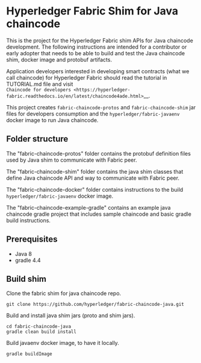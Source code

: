 # Hyperledger Fabric Shim for Java chaincode

This is the project for the Hyperledger Fabric shim APIs for Java chaincode development.
The following instructions are intended for a contributor or early adopter that needs to 
be able to build and test the Java chaincode shim, docker image and protobuf artifacts.

Application developers interested in developing smart contracts (what we call chaincode) for Hyperledger Fabric should 
read the tutorial in TUTORIAL.md file and visit  
`Chaincode for developers <https://hyperledger-fabric.readthedocs.io/en/latest/chaincode4ade.html>`__.

This project creates `fabric-chaincode-protos` and `fabric-chaincode-shim` jar
files for developers consumption and the `hyperledger/fabric-javaenv` docker image
to run Java chaincode.

## Folder structure

The "fabric-chaincode-protos" folder contains the protobuf definition files used by
Java shim to communicate with Fabric peer.

The "fabric-chaincode-shim" folder contains the java shim classes that define Java
chaincode API and way to communicate with Fabric peer.

The "fabric-chaincode-docker" folder contains instructions to the build
`hyperledger/fabric-javaenv` docker image.

The "fabric-chaincode-example-gradle" contains an example java chaincode gradle
project that includes sample chaincode and basic gradle build instructions.

## Prerequisites
* Java 8
* gradle 4.4

## Build shim

Clone the fabric shim for java chaincode repo.

```
git clone https://github.com/hyperledger/fabric-chaincode-java.git
```

Build and install java shim jars (proto and shim jars).
```
cd fabric-chaincode-java
gradle clean build install
```

Build javaenv docker image, to have it locally.
```
gradle buildImage
```
